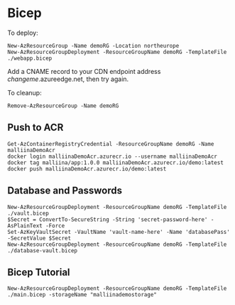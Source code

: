 # Bicep

To deploy:

```
New-AzResourceGroup -Name demoRG -Location northeurope
New-AzResourceGroupDeployment -ResourceGroupName demoRG -TemplateFile ./webapp.bicep
```

Add a CNAME record to your CDN endpoint address *changeme*.azureedge.net, then try again.

To cleanup:

```
Remove-AzResourceGroup -Name demoRG
```

## Push to ACR

```
Get-AzContainerRegistryCredential -ResourceGroupName demoRG -Name malliinaDemoAcr
docker login malliinaDemoAcr.azurecr.io --username malliinaDemoAcr
docker tag malliina/app:1.0.0 malliinaDemoAcr.azurecr.io/demo:latest
docker push malliinaDemoAcr.azurecr.io/demo:latest
```

## Database and Passwords

```
New-AzResourceGroupDeployment -ResourceGroupName demoRG -TemplateFile ./vault.bicep
$Secret = ConvertTo-SecureString -String 'secret-password-here' -AsPlainText -Force
Set-AzKeyVaultSecret -VaultName 'vault-name-here' -Name 'databasePass' -SecretValue $Secret
New-AzResourceGroupDeployment -ResourceGroupName demoRG -TemplateFile ./database-vault.bicep
```

## Bicep Tutorial

```
New-AzResourceGroupDeployment -ResourceGroupName demoRG -TemplateFile ./main.bicep -storageName "malliinademostorage"
```
